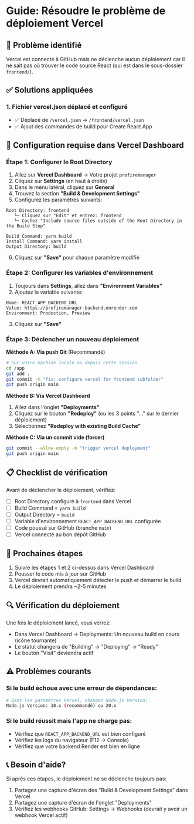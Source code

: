 # Guide: Résoudre le problème de déploiement Vercel

## 🎯 Problème identifié
Vercel est connecté à GitHub mais ne déclenche aucun déploiement car il ne sait pas où trouver le code source React (qui est dans le sous-dossier `frontend/`).

## ✅ Solutions appliquées

### 1. Fichier vercel.json déplacé et configuré
- ✅ Déplacé de `/vercel.json` → `/frontend/vercel.json`
- ✅ Ajout des commandes de build pour Create React App

## 🔧 Configuration requise dans Vercel Dashboard

### Étape 1: Configurer le Root Directory
1. Allez sur **Vercel Dashboard** → Votre projet `profiremanager`
2. Cliquez sur **Settings** (en haut à droite)
3. Dans le menu latéral, cliquez sur **General**
4. Trouvez la section **"Build & Development Settings"**
5. Configurez les paramètres suivants:

```
Root Directory: frontend
   └─ Cliquez sur "Edit" et entrez: frontend
   └─ Cochez "Include source files outside of the Root Directory in the Build Step"

Build Command: yarn build
Install Command: yarn install
Output Directory: build
```

6. Cliquez sur **"Save"** pour chaque paramètre modifié

### Étape 2: Configurer les variables d'environnement
1. Toujours dans **Settings**, allez dans **"Environment Variables"**
2. Ajoutez la variable suivante:

```
Name: REACT_APP_BACKEND_URL
Value: https://profiremanager-backend.onrender.com
Environment: Production, Preview
```

3. Cliquez sur **"Save"**

### Étape 3: Déclencher un nouveau déploiement

**Méthode A: Via push Git** (Recommandé)
```bash
# Sur votre machine locale ou depuis cette session
cd /app
git add .
git commit -m "fix: configure vercel for frontend subfolder"
git push origin main
```

**Méthode B: Via Vercel Dashboard**
1. Allez dans l'onglet **"Deployments"**
2. Cliquez sur le bouton **"Redeploy"** (ou les 3 points "..." sur le dernier déploiement)
3. Sélectionnez **"Redeploy with existing Build Cache"**

**Méthode C: Via un commit vide (forcer)**
```bash
git commit --allow-empty -m "trigger vercel deployment"
git push origin main
```

## 📋 Checklist de vérification

Avant de déclencher le déploiement, vérifiez:

- [ ] Root Directory configuré à `frontend` dans Vercel
- [ ] Build Command = `yarn build`
- [ ] Output Directory = `build`
- [ ] Variable d'environnement `REACT_APP_BACKEND_URL` configurée
- [ ] Code poussé sur GitHub (branche `main`)
- [ ] Vercel connecté au bon dépôt GitHub

## 🚀 Prochaines étapes

1. Suivre les étapes 1 et 2 ci-dessus dans Vercel Dashboard
2. Pousser le code mis à jour sur GitHub
3. Vercel devrait automatiquement détecter le push et démarrer le build
4. Le déploiement prendra ~2-5 minutes

## 🔍 Vérification du déploiement

Une fois le déploiement lancé, vous verrez:
- Dans Vercel Dashboard → Deployments: Un nouveau build en cours (icône tournante)
- Le statut changera de "Building" → "Deploying" → "Ready"
- Le bouton "Visit" deviendra actif

## ⚠️ Problèmes courants

### Si le build échoue avec une erreur de dépendances:
```bash
# Dans les paramètres Vercel, changez Node.js Version:
Node.js Version: 18.x (recommandé) ou 20.x
```

### Si le build réussit mais l'app ne charge pas:
- Vérifiez que `REACT_APP_BACKEND_URL` est bien configuré
- Vérifiez les logs du navigateur (F12 → Console)
- Vérifiez que votre backend Render est bien en ligne

## 📞 Besoin d'aide?

Si après ces étapes, le déploiement ne se déclenche toujours pas:
1. Partagez une capture d'écran des "Build & Development Settings" dans Vercel
2. Partagez une capture d'écran de l'onglet "Deployments"
3. Vérifiez les webhooks GitHub: Settings → Webhooks (devrait y avoir un webhook Vercel actif)

